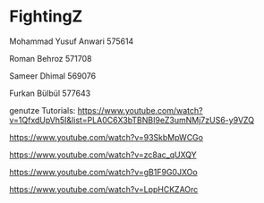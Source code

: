 # FightingZ

Mohammad Yusuf Anwari 575614

Roman Behroz 571708

Sameer Dhimal 569076

Furkan Bülbül 577643




genutze Tutorials:
https://www.youtube.com/watch?v=1QfxdUpVh5I&list=PLA0C6X3bTBNBI9eZ3umNMj7zUS6-y9VZQ

https://www.youtube.com/watch?v=93SkbMpWCGo

https://www.youtube.com/watch?v=zc8ac_qUXQY

https://www.youtube.com/watch?v=gB1F9G0JXOo

https://www.youtube.com/watch?v=LppHCKZAOrc
